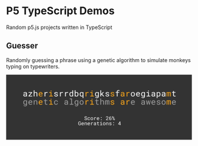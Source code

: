 # P5 TypeScript Demos

Random p5.js projects written in TypeScript

## Guesser

Randomly guessing a phrase using a genetic algorithm to simulate monkeys typing on typewriters.

![Guesser demo](./assets/Guesser.gif)
